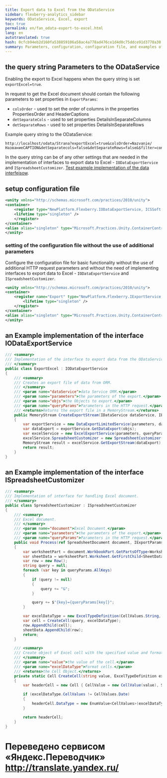 ```yaml
--- 
title: Export data to Excel from the ODataService 
sidebar: flexberry-analytics_sidebar 
keywords: ODataService, Excel, export 
toc: true 
permalink: en/fan_odata-export-to-excel.html 
lang: en 
autotranslated: true 
hash: 0cfcb94eb2d160fa538859106a58ac4a778ad476ce1d4d0c75ddce91d3778a30 
summary: Parameters, configuration, configuration file, and examples of usage 
--- 
```


## the query string Parameters to the ODataService 

Enabling the export to Excel happens when the query string is set `exportExcel=true`. 

In request to get the Excel document should contain the following parameters to set properties in `ExportParams`: 

* `colsOrder` - used to set the order of columns in the properties PropertiesOrder and HeaderCaptions 
* `detSeparateCols` - used to set properties DetailsInSeparateColumns 
* `detSeparateRows` - used to set properties DetailsInSeparateRows 

Example query string to the ODataService: 

```http
http://localhost/odata/Strana?exportExcel=true&colsOrder=Nazvanie/НазваниеCAPTION&detSeparatecols=false&detSeparateRows=false&$filter=contains(Nazvanie,'1') 
``` 

In the query string can be of any other settings that are needed in the implementation of interfaces to export data to Excel - `IODataExportService` and `ISpreadsheetCustomizer`. [Test example implementation of the data interfejsow](https://github.com/Flexberry/NewPlatform.Flexberry.ORM.ODataService/tree/develop/Tests/NewPlatform.Flexberry.ORM.ODataService.Tests/CRUD/Read/Excel). 

## setup configuration file 

```xml
<unity xmlns="http://schemas.microsoft.com/practices/2010/unity">
<container>
    <register type="NewPlatform.Flexberry.IODataExportService, ICSSoft.STORMNET.Business" mapTo="NewPlatform.Flexberry.ORM.ODataService.Tests.CRUD.Read.Excel.ExportExcel,NewPlatform.Flexberry.ORM.ODataService.Tests">
    <lifetime type="singleton" />
    </register>
</container>
<alias alias="singleton" type="Microsoft.Practices.Unity.ContainerControlledLifetimeManager, Microsoft.Practices.Unity" />
</unity>
``` 

### setting of the configuration file without the use of additional parameters 

Configure the configuration file for basic functionality without the use of additional HTTP request parameters and without the need of implementing interfaces to export data to Excel - `IODataExportService` and `ISpreadsheetCustomizer`. 

```xml
<unity xmlns="http://schemas.microsoft.com/practices/2010/unity">
<container>
    <register name="Export" type="NewPlatform.Flexberry.IExportService, ICSSoft.STORMNET.Business" mapTo="NewPlatform.Flexberry.Reports.ExportToExcel.ExportExcelODataService, NewPlatform.Flexberry.Reports.ExportToExcel">
        <lifetime type="singleton" />
    </register>
</container>
<alias alias="singleton" type="Microsoft.Practices.Unity.ContainerControlledLifetimeManager, Microsoft.Practices.Unity" />
</unity>
``` 

## an Example implementation of the interface IODataExportService 

```csharp
/// <summary> 
/// Implementation of the interface to export data from the ODataService. 
/// </summary> 
public class ExportExcel : IODataExportService
{
    /// <summary> 
    /// Creates an export file of data from ORM. 
    /// </summary> 
    /// <param name="dataService">data Service ORM.</param> 
    /// <param name="parameters">the parameters of the export.</param> 
    /// <param name="objs">the Objects to export.</param> 
    /// <param name="queryParams">Parameters in the HTTP request.</param> 
    /// <returns>Returns the export file in a MemoryStream.</returns> 
    public MemoryStream CreateExportStream(IDataService dataService, IExportParams parameters, DataObject[] objs, NameValueCollection queryParams)
    {
        var exportService = new DataExportLimitedService(parameters, dataService);
        var dataExport = exportService.GetDataExport(objs);
        var excelService = new ExcelExportService(parameters, queryParams);
        excelService.SpreadsheetCustomizer = new SpreadsheetCustomizer();
        MemoryStream result = excelService.GetExportStream(dataExport);
        return result;
    }
}
``` 

## an Example implementation of the interface ISpreadsheetCustomizer 

```csharp
/// <summary> 
/// Implementation of interface for handling Excel document. 
/// </summary> 
public class SpreadsheetCustomizer : ISpreadsheetCustomizer
{
    /// <summary> 
    /// Excel document. 
    /// </summary> 
    /// <param name="document">Excel Document.</param> 
    /// <param name="parameters">the parameters of the export.</param> 
    /// <param name="queryParams">Parameters in the HTTP request.</param> 
    public void Process(ref SpreadsheetDocument document, IExportParams parameters = null, NameValueCollection queryParams = null)
    {
        var worksheetPart = document.WorkbookPart.GetPartsOfType<WorksheetPart>().First();
        var sheetData = worksheetPart.Worksheet.GetFirstChild<SheetData>();
        var row = new Row();
        string query = null;
        foreach (var key in queryParams.AllKeys)
        {
            if (query != null)
            {
                query += "&";
            }

            query += $"{key}={queryParams[key]}";
        }

        var excelDataType = new ExcelTypeDefinition(CellValues.String, CustomStylesheet.StyleIndexTextAllBordersWrapAlignment);
        var cell = CreateCell(query, excelDataType);
        row.AppendChild(cell);
        sheetData.AppendChild(row);
        return;
    }

    /// <summary> 
    /// Create object of Excel cell with the specified value and format. 
    /// </summary> 
    /// <param name="value">the value of the cell.</param> 
    /// <param name="excelDataType">Format cells.</param> 
    /// <returns>the Cell Object.</returns> 
    private static Cell CreateCell(string value, ExcelTypeDefinition excelDataType)
    {
        var headerCell = new Cell { CellValue = new CellValue(value), StyleIndex = excelDataType.StyleIndex };

        if (excelDataType.CellValues != CellValues.Date)
        {
            headerCell.DataType = new EnumValue<CellValues>(excelDataType.CellValues);
        }

        return headerCell;
    }
}
``` 



 # Переведено сервисом «Яндекс.Переводчик» http://translate.yandex.ru/